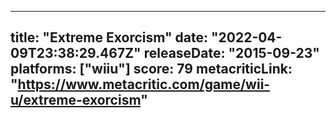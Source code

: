 
---
title: "Extreme Exorcism"
date: "2022-04-09T23:38:29.467Z"
releaseDate: "2015-09-23"
platforms: ["wiiu"]
score: 79
metacriticLink: "https://www.metacritic.com/game/wii-u/extreme-exorcism"
---

